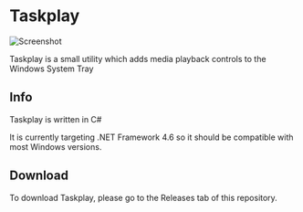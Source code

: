 # Taskplay
![Screenshot](https://raw.githubusercontent.com/evilpro/Taskplay/master/Taskplay.png)

Taskplay is a small utility which adds media playback controls to the Windows System Tray

## Info
Taskplay is written in C#

It is currently targeting .NET Framework 4.6 so it should be compatible with most Windows versions.

## Download
To download Taskplay, please go to the Releases tab of this repository.
